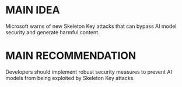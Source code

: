 # MAIN IDEA
Microsoft warns of new Skeleton Key attacks that can bypass AI model security and generate harmful content.

# MAIN RECOMMENDATION
Developers should implement robust security measures to prevent AI models from being exploited by Skeleton Key attacks.
